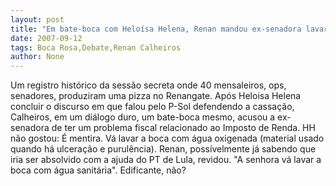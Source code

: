 ```yaml
---
layout: post
title: "Em bate-boca com Heloísa Helena, Renan mandou ex-senadora lavar a boca"
date: 2007-09-12
tags: Boca Rosa,Debate,Renan Calheiros
author: None
---
```


Um registro hist&oacute;rico da sess&atilde;o secreta onde 40 mensaleiros, ops, senadores, produziram uma pizza no Renangate.
Ap&oacute;s Heloisa Helena concluir o discurso em que falou pelo P-Sol defendendo a cassa&ccedil;&atilde;o, Calheiros, em um di&aacute;logo duro, um bate-boca mesmo, acusou a ex-senadora de ter um problema fiscal relacionado ao Imposto de Renda.
HH n&atilde;o gostou: &Eacute; mentira. V&aacute; lavar a boca com &aacute;gua oxigenada (material usado quando h&aacute; ulcera&ccedil;&atilde;o e purul&ecirc;ncia).
Renan, poss&iacute;velmente j&aacute; sabendo que iria ser absolvido com a ajuda do PT de Lula, revidou. &quot;A senhora v&aacute; lavar a boca com &aacute;gua sanit&aacute;ria&quot;.
Edificante, n&atilde;o?
 